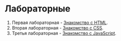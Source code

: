 # Лабораторные
1. Первая лабораторная - [Знакомство с HTML]( https://Kelembrimbor259.github.io./web_lab/My%20site/Index.html).
2. Вторая лабораторная - [Знакомство с CSS]( https://Kelembrimbor259.github.io./web_lab/Lab2/index.html).
3. Третья лабораторная - [Знакомство с JavaScript]( https://Kelembrimbor259.github.io./web_lab/Lab3/index.html).
